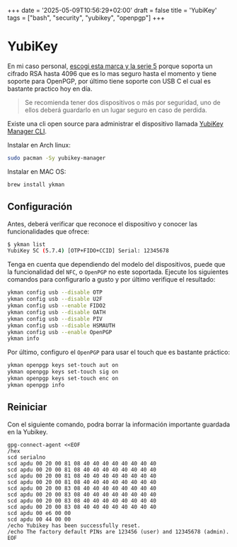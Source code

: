 +++
date = '2025-05-09T10:56:29+02:00'
draft = false
title = 'YubiKey'
tags = ["bash", "security", "yubikey", "openpgp"]
+++

# YubiKey

En mi caso personal, [escogi esta marca y la serie 5](https://www.yubico.com/products/yubikey-5-overview/) porque soporta un cifrado RSA hasta 4096 que es lo mas seguro hasta el momento y tiene soporte para OpenPGP, por último tiene soporte con USB C el cual es bastante practico hoy en día.

> Se recomienda tener dos dispositivos o más por seguridad, uno de ellos deberá guardarlo en un lugar seguro en caso de perdida.

Existe una cli open source para administrar el dispositivo llamada [YubiKey Manager CLI](https://github.com/Yubico/yubikey-manager).

Instalar en Arch linux:

```bash
sudo pacman -Sy yubikey-manager
```

Instalar en MAC OS:

```bash
brew install ykman
```

## Configuración

Antes, deberá verificar que reconoce el dispositivo y conocer las funcionalidades que ofrece:

```bash
$ ykman list
YubiKey 5C (5.7.4) [OTP+FIDO+CCID] Serial: 12345678
```

Tenga en cuenta que dependiendo del modelo del dispositivos, puede que la funcionalidad del `NFC`, o `OpenPGP` no este soportada. Ejecute los siguientes comandos para configurarlo a gusto y por último verifique el resultado:

```bash
ykman config usb --disable OTP
ykman config usb --disable U2F
ykman config usb --enable FIDO2
ykman config usb --disable OATH
ykman config usb --disable PIV
ykman config usb --disable HSMAUTH
ykman config usb --enable OpenPGP
ykman info
```

Por último, configuro el `OpenPGP` para usar el touch que es bastante práctico:

```bash
ykman openpgp keys set-touch aut on
ykman openpgp keys set-touch sig on
ykman openpgp keys set-touch enc on
ykman openpgp info
```

## Reiniciar

Con el siguiente comando, podra borrar la información importante guardada en la Yubikey.

```
gpg-connect-agent <<EOF
/hex
scd serialno
scd apdu 00 20 00 81 08 40 40 40 40 40 40 40 40
scd apdu 00 20 00 81 08 40 40 40 40 40 40 40 40
scd apdu 00 20 00 81 08 40 40 40 40 40 40 40 40
scd apdu 00 20 00 81 08 40 40 40 40 40 40 40 40
scd apdu 00 20 00 83 08 40 40 40 40 40 40 40 40
scd apdu 00 20 00 83 08 40 40 40 40 40 40 40 40
scd apdu 00 20 00 83 08 40 40 40 40 40 40 40 40
scd apdu 00 20 00 83 08 40 40 40 40 40 40 40 40
scd apdu 00 e6 00 00
scd apdu 00 44 00 00
/echo Yubikey has been successfully reset.
/echo The factory default PINs are 123456 (user) and 12345678 (admin).
EOF
```
